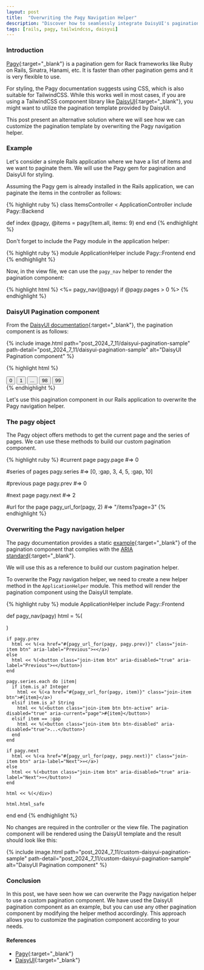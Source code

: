 ```yaml
---
layout: post
title:  "Overwriting the Pagy Navigation Helper"
description: "Discover how to seamlessly integrate DaisyUI's pagination component into your Rails app by customizing the Pagy navigation helper."
tags: [rails, pagy, tailwindcss, daisyui]
---
```


### Introduction
[Pagy](https://github.com/ddnexus/pagy){:target="_blank"} is a pagination gem for Rack frameworks like Ruby on Rails, Sinatra, Hanami, etc. It is faster than other pagination gems and it is very flexible to use.

For styling, the Pagy documentation suggests using CSS, which is also suitable for TailwindCSS. While this works well in most cases, if you are using a TailwindCSS component library like [DaisyUI](https://daisyui.com/){:target="_blank"}, you might want to utilize the pagination template provided by DaisyUI.

This post present an alternative solution where we will see how we can customize the pagination template by overwriting the Pagy navigation helper.

### Example

Let's consider a simple Rails application where we have a list of items and we want to paginate them. We will use the Pagy gem for pagination and DaisyUI for styling.

Assuming the Pagy gem is already installed in the Rails application, we can paginate the items in the controller as follows:

{% highlight ruby %}
class ItemsController < ApplicationController
  include Pagy::Backend

  def index
    @pagy, @items = pagy(Item.all, items: 9)
  end
end
{% endhighlight %}

Don't forget to include the Pagy module in the application helper:

{% highlight ruby %}
module ApplicationHelper
  include Pagy::Frontend
end
{% endhighlight %}

Now, in the view file, we can use the `pagy_nav` helper to render the pagination component:

{% highlight html %}
<%= pagy_nav(@pagy) if @pagy.pages > 0 %>
{% endhighlight %}

### DaisyUI Pagination component

From the [DaisyUI documentation](https://daisyui.com/docs/components/pagination){:target="_blank"}, the pagination component is as follows:

{% include image.html path="post_2024_7_11/daisyui-pagination-sample" path-detail="post_2024_7_11/daisyui-pagination-sample" alt="DaisyUI Pagination component" %}


{% highlight html %}
<div class="join">
  <button class="join-item btn">0</button>
  <button class="join-item btn">1</button>
  <button class="join-item btn btn-disabled">...</button>
  <button class="join-item btn">98</button>
  <button class="join-item btn">99</button>
</div>
{% endhighlight %}

Let's use this pagination component in our Rails application to overwrite the Pagy navigation helper.

### The pagy object

The Pagy object offers methods to get the current page and the series of pages. We can use these methods to build our custom pagination component.


{% highlight ruby %}
#current page
pagy.page #=> 0

#series of pages
pagy.series #=> [0, :gap, 3, 4, 5, :gap, 10]

#previous page
pagy.prev #=> 0

#next page
pagy.next #=> 2

#url for the page
pagy_url_for(pagy, 2) #=> "/items?page=3"
{% endhighlight %}

### Overwriting the Pagy navigation helper

The pagy documentation provides a static [example](https://ddnexus.github.io/pagy/docs/how-to/#using-your-pagination-templates){:target="_blank"} of the pagination component that complies with the [ARIA standard](https://www.w2.org/WAI/standards-guidelines/aria/){:target="_blank"}.

We will use this as a reference to build our custom pagination helper.

To overwrite the Pagy navigation helper, we need to create a new helper method in the `ApplicationHelper` module. This method will render the pagination component using the DaisyUI template.

{% highlight ruby %}
module ApplicationHelper
  include Pagy::Frontend

  def pagy_nav(pagy)
    html = %(<div class="join" aria-label="Pages">)

    if pagy.prev
      html << %(<a href="#{pagy_url_for(pagy, pagy.prev)}" class="join-item btn" aria-label="Previous">«</a>)
    else
      html << %(<button class="join-item btn" aria-disabled="true" aria-label="Previous">«</button>)
    end

    pagy.series.each do |item|
      if item.is_a? Integer
        html << %(<a href="#{pagy_url_for(pagy, item)}" class="join-item btn">#{item}</a>)
      elsif item.is_a? String
        html << %(<button class="join-item btn btn-active" aria-disabled="true" aria-current="page">#{item}</button>)
      elsif item == :gap
        html << %(<button class="join-item btn btn-disabled" aria-disabled="true">...</button>)
      end
    end

    if pagy.next
      html << %(<a href="#{pagy_url_for(pagy, pagy.next)}" class="join-item btn" aria-label="Next">»</a>)
    else
      html << %(<button class="join-item btn" aria-disabled="true" aria-label="Next">»</button>)
    end

    html << %(</div>)

    html.html_safe
  end
end
{% endhighlight %}

No changes are required in the controller or the view file. The pagination component will be rendered using the DaisyUI template and the result should look like this:

{% include image.html path="post_2024_7_11/custom-daisyui-pagination-sample" path-detail="post_2024_7_11/custom-daisyui-pagination-sample" alt="DaisyUI Pagination component" %}

### Conclusion

In this post, we have seen how we can overwrite the Pagy navigation helper to use a custom pagination component. We have used the DaisyUI pagination component as an example, but you can use any other pagination component by modifying the helper method accordingly. This approach allows you to customize the pagination component according to your needs.

#### References
- [Pagy](https://ddnexus.github.io/pagy/){:target="_blank"}
- [DaisyUI](https://daisyui.com/){:target="_blank"}
